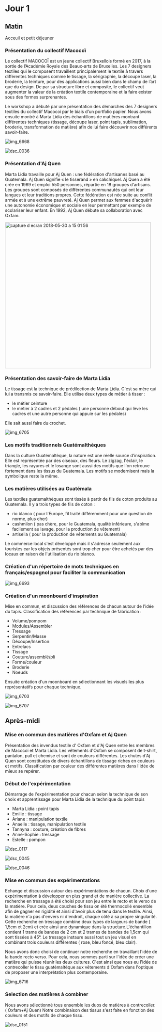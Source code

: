 # Jour 1

## Matin

Acceuil et petit déjeuner

### Présentation du collectif Macocoï 

Le collectif MACOCOÏ est un jeune collectif Bruxellois formé en 2017, à la sortie de l’Académie Royale des Beaux-arts de Bruxelles. Les 7 designers textiles qui le composent travaillent principalement le textile à travers différentes techniques comme le tissage, la sérigraphie, la découpe laser, la broderie, la teinture, pour des applications aussi bien dans le champ de l’art que du design. De par sa structure libre et composite, le collectif veut augmenter la valeur de la création textile contemporaine et la faire exister sous des formes surprenantes.

Le workshop a débuté par une présentation des démarches des 7 designers textiles du collectif Macocoi par le biais d'un portfolio papier.  Nous avons ensuite montré à Marta Lidia des échantillons de matières montrant différentes techniques (tissage, découpe laser, point tapis, sublimation, broderie, transformation de matière) afin de lui faire découvrir nos différents savoir-faire. 

![img_6668](https://user-images.githubusercontent.com/29283755/40687655-ac1839aa-639b-11e8-9843-90afea67f69e.JPG)


![dsc_0036](https://user-images.githubusercontent.com/29283755/40721024-9f26d620-6418-11e8-8341-20c8b71c7212.JPG)


### Présentation d'Aj Quen

Marta Lidia travaille pour Aj Quen : une fédération d'artisanes basé au Guatemala. Aj Quen signifie « le tisserand » en cakchiquel. Aj Quen  a été crée en 1989 et emploi 550 personnes, répartie en 18 groupes d'artisans. Les groupes sont composés de différentes communautés qui ont leur langues et leur traditions propres. Cette fédération est née suite au conflit armée et à une extrême pauvreté. Aj Quen permet aux femmes d'acquérir une autonomie économique et sociale en leur permettant par exemple de scolariser leur enfant. En 1992, Aj Quen débute sa collaboration avec Oxfam.


<img width="482" alt="capture d ecran 2018-05-30 a 15 01 56" src="https://user-images.githubusercontent.com/29283755/40721813-df995b22-641a-11e8-952f-2a0f0b0b3be7.png">


### Présentation des savoir-faire de Marta Lidia

Le tissage est la technique de prédilection de Marta Lidia. C'est sa mère qui lui a transmis ce savoir-faire.
Elle utilise deux types de métier à tisser :
* le métier ceinture
* le métier à  2 cadres et 2 pédales ( une personne débout qui lève les cadres et une autre personne qui appuie sur les pédales)

Elle sait aussi faire du crochet.


![img_6705](https://user-images.githubusercontent.com/29283755/40723195-9ba0e8aa-641e-11e8-9125-908d0b4f55c3.jpg)

 
### Les motifs traditionnels Guatémalthèques

Dans la culture Guatémaltèque, la nature est une réelle source d'inspiration. Elle est représentée par des oiseaux, des fleurs. Le zigzag, l'éclair, le triangle, les rayures et le losange sont aussi des motifs que l'on retrouve fortement dans les tissus du Guatemala. Les motifs se modernisent mais la symbolique reste la même.

### Les matières utilisées au Guatémala

Les textiles guatemalthèques sont tissés à partir de fils de coton produits au Guatemala.
Il y a trois types de fils de coton :
* rio blanco ( pour l'Europe, fil traité différemment pour une question de norme, plus cher)
* cashmilon ( pas chère, pour le Guatemala, qualité inférieure, s'abîme facilement au lavage, pour la production de vêtement)
* artisella ( pour la production de vêtements au Guatemala)

Le commerce local s'est développé mais il s'adresse seulement aux touristes car les objets présentés sont trop cher pour être achetés par des locaux en raison de l'utilisation du rio blanco.



### Création d'un répertoire de mots techniques en français/espagnol pour faciliter la communication

![img_6693](https://user-images.githubusercontent.com/29283755/40724392-3d71cf30-6421-11e8-94a2-5a581d222fd2.JPG)


### Création d'un moonboard d'inspiration


Mise en commun, et discussion des références de chacun autour de l'idée du tapis.
Classification des références par technique de fabrication :

* Volume/pompom
* Modules/Assembler
* Tressage
* Serpentin/Masse
* Découpe/Insertion
* Entrelacs
* Tissage
* Couture/assemblé/pli
* Forme/couleur
* Broderie
* Noeuds

Ensuite création d'un moonboard en sélectionnant les visuels les plus représentatifs pour chaque technique.

![img_6703](https://user-images.githubusercontent.com/29283755/40725061-c0cee0f6-6422-11e8-9755-6c3857baf45f.jpg)

![img_6707](https://user-images.githubusercontent.com/29283755/40725308-5f5e5ff8-6423-11e8-9c41-1075db1a783f.jpg)


## Après-midi

### Mise en commun des matières d'Oxfam et Aj Quen

Présentation des invendus textile d' Oxfam et d'Aj Quen entre les membres de Macocoi et Marta Lidia. Les vêtements d'Oxfam se composent de t-shirt, pantalon, pull et chemise et sont de couleurs différentes. Les chutes d'Aj Quen sont constituées de divers échantillons de tissage riches en couleurs et motifs. 
Classification par couleur des différentes matières dans l'idée de mieux se repérer.

### Début de l'expérimentation

Démarrage de l'expérimentation pour chacun selon la technique de son choix et apprentissage pour Marta Lidia de la technique du point tapis 

* Marta Lidia : point tapis
* Emilie : tissage 
* Ariane : manipulation textile
* Anaelle : tissage, manipulation textile
* Tannyna : couture, création de fibres
* Anne-Sophie : tressage
* Estelle : pompon

![dsc_0117](https://user-images.githubusercontent.com/29283755/40727086-65fd505e-6427-11e8-9179-4c22b507257c.JPG)

![dsc_0045](https://user-images.githubusercontent.com/29283755/40726308-c0ff981a-6425-11e8-97ee-d0d21aa8d414.JPG)

![dsc_0046](https://user-images.githubusercontent.com/29283755/40727111-78d5c0da-6427-11e8-8bec-617b1f9f36db.JPG)


### Mise en commun des expérimentations

Echange et discussion autour des expérimentations de chacun.
Choix d'une expérimentation à développer en plus grand et de manière collective.
La recherche en tressage à été choisi pour son jeu entre le recto et le verso de la matière. Pour cela, deux couches de tissu on été thermocollé ensemble afin de gagner en rigidité et ainsi d'avoir plus de tenu dans le textile. Ainsi, la matière n'a pas d'envers ni d'endroit, chaque côté à sa propre singularité. Cette recherche en tressage combine deux types de largeurs de bande ( 1,5cm et 2cm) et crée ainsi une dynamique dans la structure.L'échantillon contient 1 trame de bandes de 2 cm et 2 trames de bandes de 1,5cm qui sont tissées à 45°. Le tressage instaure aussi tout un jeu visuel en combinant trois couleurs différentes ( rose, bleu foncé, bleu clair). 

Nous avons donc choisi de continuer notre recherche en travaillant l'idée de la bande recto verso.
Pour cela, nous sommes parti sur l'idée de créer une matière qui puisse réunir les deux cultures. C'est ainsi que nous eu l'idée de contrecoller le tissu guatémaltèque aux vêtements d'Oxfam dans l'optique de proposer une interprétation plus contemporaine.

![img_6716](https://user-images.githubusercontent.com/29283755/40727608-8118d31c-6428-11e8-9b2c-9aae45c06e29.JPG)


### Selection des matières à combiner

Nous avons sélectionné tous ensemble les duos de matières à contrecoller. ( Oxfam+Aj Quen)
Notre combinaison des tissus s'est faite en fonction des couleurs et des motifs de chaque tissu.

![dsc_0151](https://user-images.githubusercontent.com/29283755/40727989-6d9dd99e-6429-11e8-9440-f53b34a03383.JPG)



